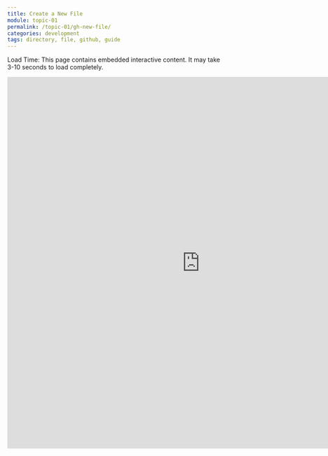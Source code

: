 ```yaml
---
title: Create a New File
module: topic-01
permalink: /topic-01/gh-new-file/
categories: development
tags: directory, file, github, guide
---
```


<div class="divider-heading"></div>


<span class="label label-warning">Load Time:</span> This page contains embedded interactive content. It may take 3-10 seconds to load completely.

<iframe src="https://umontanamediaarts.com/MART341/wp-admin/admin-ajax.php?action=h5p_embed&id=3" width="877" height="849" frameborder="0" allowfullscreen="allowfullscreen"></iframe><script src="https://umontanamediaarts.com/MART341/wp-content/plugins/h5p/h5p-php-library/js/h5p-resizer.js" charset="UTF-8"></script>
